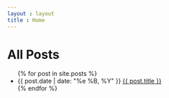 ```yaml
---
layout : layout
title : Home
---
```


<div class="entry-container">
	<div class='entry'>
		<h1 class="entry">All Posts</h1>
		<ul class="postArchive">
		{% for post in site.posts %}
			<li>
				<span class="postdate"> {{ post.date | date: "%e %B, %Y"  }} </span> <a class="postlink" href="{{ post.id }}">{{ post.title }}</a>
			</li>
		{% endfor %}
		</ul>
	</div>
</div>


